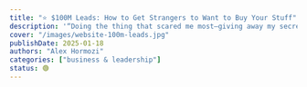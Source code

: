 ```yaml
---
title: "⭐️ $100M Leads: How to Get Strangers to Want to Buy Your Stuff"
description: '“Doing the thing that scared me most—giving away my secrets—led to the biggest breakthrough in my life.”'
cover: "/images/website-100m-leads.jpg"
publishDate: 2025-01-18
authors: "Alex Hormozi"
categories: ["business & leadership"]
status: 🟢
---
```

